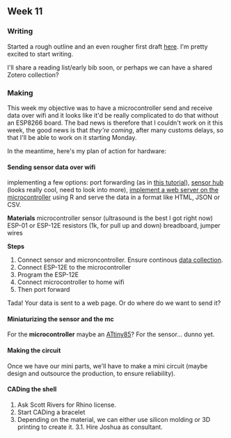 ## Week 11

### Writing
Started a rough outline and an even rougher first draft [here](https://docs.google.com/document/d/1DP4beTx_-u9Q00OJScsCfrmkAIwGsHkycZZqXyLownU/edit#). I'm pretty excited to start writing. 

I'll share a reading list/early bib soon, or perhaps we can have a shared Zotero collection?

### Making
This week my objective was to have a microcontroller send and receive data over wifi and it looks like it'd be really complicated to do that without an ESP8266 board. The bad news is therefore that I couldn't work on it this week, the good news is that *they're coming*, after many customs delays, so that I'll be able to work on it starting Monday.

In the meantime, here's my plan of action for hardware:

#### Sending sensor data over wifi

implementing a few options: port forwarding (as in [this tutorial](https://www.circuitbasics.com/how-to-set-up-a-web-server-using-arduino-and-esp8266-01/)), [sensor hub](https://auth0.com/blog/javascript-for-microcontrollers-and-iot-part-2/) (looks really cool, need to look into more), [implement a web server on the microcontroller](https://www.r-bloggers.com/2020/02/alternatives-for-retrieving-sensor-data-from-arduino-compatible-microcontrollers-into-r/) using R and serve the data in a format like HTML, JSON or CSV.

**Materials**
microcontroller
sensor (ultrasound is the best I got right now)
ESP-01 or ESP-12E
resistors (1k, for pull up and down)
breadboard, jumper wires

**Steps**
1. Connect sensor and microncontroller. Ensure continous [data collection](https://www.creativebloq.com/how-to/create-an-app-that-collects-sensor-data).
2. Connect ESP-12E to the microcontroller
3. Program the ESP-12E
4. Connect microcontroller to home wifi
5. Then port forward
  
Tada! Your data is sent to a web page. Or do where do we want to send it?

#### Miniaturizing the sensor and the mc
For the **microcontroller** maybe an [ATtiny85](https://www.microchip.com/wwwproducts/en/ATtiny85)?
For the sensor... dunno yet.

#### Making the circuit
Once we have our mini parts, we'll have to make a mini circuit (maybe design and outsource the production, to ensure reliability).

#### CADing the shell
1. Ask Scott Rivers for Rhino license.
2. Start CADing a bracelet
3. Depending on the material, we can either use silicon molding or 3D printing to create it. 
  3.1. Hire Joshua as consultant.




